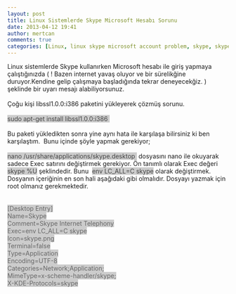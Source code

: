 ```yaml
---
layout: post
title: Linux Sistemlerde Skype Microsoft Hesabı Sorunu
date: 2013-04-12 19:41
author: mertcan
comments: true
categories: [Linux, linux skype microsoft account problem, skype, skype linux, skype microsoft account problem]
---
```

<span style="font-family: inherit;">Linux sistemlerde Skype kullanırken Microsoft hesabı ile giriş yapmaya çalıştığınızda&nbsp;( ! Bazen internet yavaş oluyor ve bir sürelikğine duruyor.Kendine gelip çalışmaya başladığında tekrar deneyecekğiz. ) şeklinde bir uyarı mesajı alabiliyorsunuz.&nbsp;</span><br /><span style="font-family: inherit;"><br /></span><span style="font-family: inherit;">Çoğu kişi&nbsp;libssl1.0.0:i386 paketini yükleyerek çözmüş sorunu.</span><br /><span style="font-family: inherit;"><br /></span><span style="background-color: #cccccc; color: #444444;">sudo apt-get install libssl1.0.0:i386 </span><span style="background-color: white;"><span style="color: #444444;">&nbsp;</span></span><br /><span style="background-color: white;"><span style="color: #444444;"><br /></span></span><span style="background-color: white;">Bu paketi yükledikten sonra yine aynı hata ile karşılaşa bilirsiniz ki ben karşılaştım. &nbsp;Bunu içinde şöyle yapmak gerekiyor;</span><br /><span style="background-color: white;"><br /></span><span style="background-color: #cccccc; color: #444444;">nano /usr/share/applications/skype.desktop </span><span style="background-color: white;">&nbsp;dosyasını nano ile okuyarak sadece Exec satırını değiştirmek gerekiyor. Ön tanımlı olarak Exec değeri </span><span style="background-color: #cccccc; color: #444444;">skype %U</span><span style="background-color: white;"> şeklindedir. Bunu &nbsp;</span><span style="background-color: #cccccc; color: #444444;">env LC_ALL=C skype</span><span style="background-color: white;">&nbsp;olarak değiştirmek. Dosyanın içeriğinin en son hali aşağıdaki gibi olmalıdır. Dosyayı yazmak için root olmanız gerekmektedir. &nbsp;</span><br /><span style="background-color: white;"><br /></span><span style="background-color: white;"></span><br /><span style="background-color: #cccccc; color: #666666;">[Desktop Entry]</span><br /><span style="background-color: #cccccc; color: #666666;">Name=Skype</span><br /><span style="background-color: #cccccc; color: #666666;">Comment=Skype Internet Telephony</span><br /><span style="background-color: #cccccc; color: #666666;">Exec=env LC_ALL=C skype</span><br /><span style="background-color: #cccccc; color: #666666;">Icon=skype.png</span><br /><span style="background-color: #cccccc; color: #666666;">Terminal=false</span><br /><span style="background-color: #cccccc; color: #666666;">Type=Application</span><br /><span style="background-color: #cccccc; color: #666666;">Encoding=UTF-8</span><br /><span style="background-color: #cccccc; color: #666666;">Categories=Network;Application;</span><br /><span style="background-color: #cccccc; color: #666666;">MimeType=x-scheme-handler/skype;</span><br /><span style="background-color: #cccccc; color: #666666;">X-KDE-Protocols=skype</span><br /><div><span style="background-color: white;"><br /></span></div>
